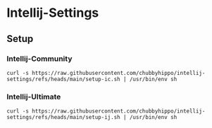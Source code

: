 # Intellij-Settings
## Setup
### Intellij-Community
```shell
curl -s https://raw.githubusercontent.com/chubbyhippo/intellij-settings/refs/heads/main/setup-ic.sh | /usr/bin/env sh
```
### Intellij-Ultimate
```shell
curl -s https://raw.githubusercontent.com/chubbyhippo/intellij-settings/refs/heads/main/setup-ij.sh | /usr/bin/env sh
```

